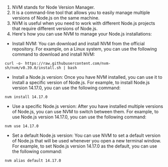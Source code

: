 1. NVM stands for Node Version Manager. 
2. It is a command-line tool that allows you to easily manage multiple versions of Node.js on the same machine.
3. NVM is useful when you need to work with different Node.js projects that require different versions of Node.js.
4. Here's how you can use NVM to manage your Node.js installations:
- Install NVM: You can download and install NVM from the official repository. For example, on a Linux system, you can use the following command to download and install NVM:
```
curl -o- https://raw.githubusercontent.com/nvm-sh/nvm/v0.39.0/install.sh | bash
```
- Install a Node.js version: Once you have NVM installed, you can use it to install a specific version of Node.js. For example, to install Node.js version 14.17.0, you can use the following command:
```
nvm install 14.17.0
```
- Use a specific Node.js version: After you have installed multiple versions of Node.js, you can use NVM to switch between them. For example, to use Node.js version 14.17.0, you can use the following command:
```
nvm use 14.17.0
```
- Set a default Node.js version: You can use NVM to set a default version of Node.js that will be used whenever you open a new terminal window. For example, to set Node.js version 14.17.0 as the default, you can use the following command:
```
nvm alias default 14.17.0
```
